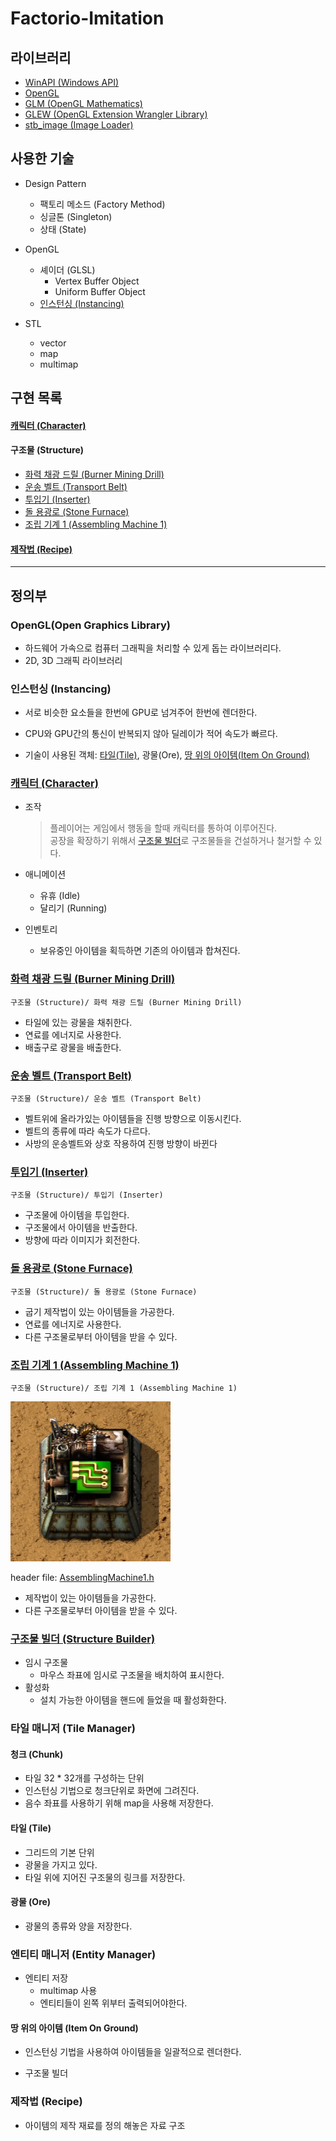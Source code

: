 # Factorio-Imitation

## 라이브러리
* [WinAPI (Windows API)](https://docs.microsoft.com/en-us/windows/win32/)
* [OpenGL](https://www.opengl.org/)
* [GLM (OpenGL Mathematics)](https://github.com/g-truc/glm)
* [GLEW (OpenGL Extension Wrangler Library)](http://glew.sourceforge.net/)
* [stb_image (Image Loader)](https://github.com/nothings/stb#stb)

## 사용한 기술
* Design Pattern
	* 팩토리 메소드 (Factory Method)
	* 싱글톤 (Singleton)
	* 상태 (State)
	
* OpenGL  
	* 셰이더 (GLSL)
		* Vertex Buffer Object
		* Uniform Buffer Object
	* [인스턴싱 (Instancing)](#인스턴싱-Instancing)
    
* STL
   * vector
   * map
   * multimap
   
## 구현 목록
#### [캐릭터 (Character)](#캐릭터-character-1)
#### 구조물 (Structure)
* [화력 채광 드릴 (Burner Mining Drill)](#화력-채광-드릴-burner-mining-drill)
* [운송 벨트 (Transport Belt)](#운송-벨트-transport-belt)
* [투입기 (Inserter)](#투입기-inserter)
* [돌 용광로 (Stone Furnace)](#돌-용광로-stone-furnace)
* [조립 기계 1 (Assembling Machine 1)](#조립-기계-1-assembling-machine-1)
#### [제작법 (Recipe)](#제작법-recipe-1)
---
    
    
## 정의부

### OpenGL(Open Graphics Library)
* 하드웨어 가속으로 컴퓨터 그래픽을 처리할 수 있게 돕는 라이브러리다. 
* 2D, 3D 그래픽 라이브러리

### 인스턴싱 (Instancing)
* 서로 비슷한 요소들을 한번에 GPU로 넘겨주어 한번에 렌더한다.  
* CPU와 GPU간의 통신이 반복되지 않아 딜레이가 적어 속도가 빠르다.  

* 기술이 사용된 객체: [타일(Tile)](#타일-tile), 광물(Ore), [땅 위의 아이템(Item On Ground)](#땅-위의-아이템-item-on-ground)

### [캐릭터 (Character)](#캐릭터-character)
* 조작
	> 플레이어는 게임에서 행동을 할때 캐릭터를 통하여 이루어진다.  
	> 공장을 확장하기 위해서 [구조물 빌더](#구조물-빌더-structure-builder)로 구조물들을 건설하거나 철거할 수 있다.
    
* 애니메이션
	* 유휴 (Idle)
	* 달리기 (Running)
   
* 인벤토리
	* 보유중인 아이템을 획득하면 기존의 아이템과 합쳐진다.

### [화력 채광 드릴 (Burner Mining Drill)](#구조물-structure)
	구조물 (Structure)/ 화력 채광 드릴 (Burner Mining Drill)
* 타일에 있는 광물을 채취한다.
* 연료를 에너지로 사용한다.
* 배출구로 광물을 배출한다.

### [운송 벨트 (Transport Belt)](#구조물-structure)
	구조물 (Structure)/ 운송 벨트 (Transport Belt)
* 벨트위에 올라가있는 아이템들을 진행 방향으로 이동시킨다.
* 벨트의 종류에 따라 속도가 다르다.
* 사방의 운송벨트와 상호 작용하여 진행 방향이 바뀐다

### [투입기 (Inserter)](#구조물-structure)
	구조물 (Structure)/ 투입기 (Inserter)
* 구조물에 아이템을 투입한다.
* 구조물에서 아이템을 반출한다.
* 방향에 따라 이미지가 회전한다.

### [돌 용광로 (Stone Furnace)](#구조물-structure)
	구조물 (Structure)/ 돌 용광로 (Stone Furnace)
* 굽기 제작법이 있는 아이템들을 가공한다.
* 연료를 에너지로 사용한다.
* 다른 구조물로부터 아이템을 받을 수 있다.

### [조립 기계 1 (Assembling Machine 1)](#구조물-structure)
	구조물 (Structure)/ 조립 기계 1 (Assembling Machine 1)
![조립 기계](Image/AssemblingMachine1.png)

header file: [AssemblingMachine1.h](Factorio-Imitation/AssemblingMachine1.h)
* 제작법이 있는 아이템들을 가공한다.
* 다른 구조물로부터 아이템을 받을 수 있다.

### [구조물 빌더 (Structure Builder)](#구조물-structure)
* 임시 구조물
	* 마우스 좌표에 임시로 구조물을 배치하여 표시한다.
* 활성화
	* 설치 가능한 아이템을 핸드에 들었을 때 활성화한다.
	
### 타일 매니저 (Tile Manager)
#### 청크 (Chunk)
* 타일 32 * 32개를 구성하는 단위
* 인스턴싱 기법으로 청크단위로 화면에 그려진다.
* 음수 좌표를 사용하기 위해 map을 사용해 저장한다.

#### 타일 (Tile)
* 그리드의 기본 단위
* 광물을 가지고 있다.
* 타일 위에 지어진 구조물의 링크를 저장한다.
#### 광물 (Ore)
* 광물의 종류와 양을 저장한다.

### 엔티티 매니저 (Entity Manager)
* 엔티티 저장
	* multimap 사용
	* 엔티티들이 왼쪽 위부터 출력되어야한다.
	
#### 땅 위의 아이템 (Item On Ground)
* 인스턴싱 기법을 사용하여 아이템들을 일괄적으로 렌더한다.

* 구조물 빌더

### 제작법 (Recipe)
* 아이템의 제작 재료를 정의 해놓은 자료 구조
